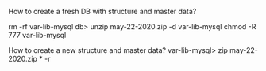 How to create a fresh DB with structure and master data?

rm -rf var-lib-mysql
db> unzip may-22-2020.zip -d var-lib-mysql
chmod -R 777 var-lib-mysql


How to create a new structure and master data?
var-lib-mysql> zip may-22-2020.zip * -r